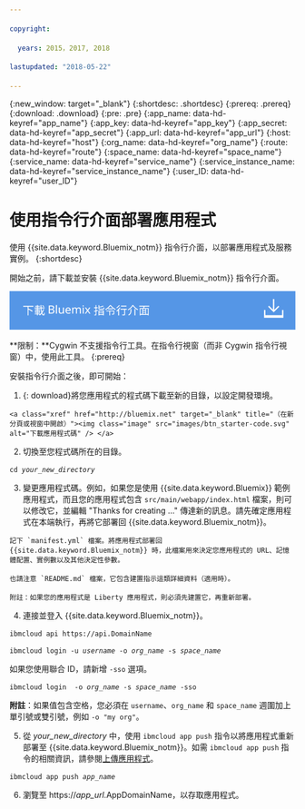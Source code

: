 ```yaml
---

copyright:

  years: 2015，2017, 2018

lastupdated: "2018-05-22"

---
```


{:new_window: target="_blank"}
{:shortdesc: .shortdesc}
{:prereq: .prereq}
{:download: .download}
{:pre: .pre}
{:app_name: data-hd-keyref="app_name"}
{:app_key: data-hd-keyref="app_key"}
{:app_secret: data-hd-keyref="app_secret"}
{:app_url: data-hd-keyref="app_url"}
{:host: data-hd-keyref="host"}
{:org_name: data-hd-keyref="org_name"}
{:route: data-hd-keyref="route"}
{:space_name: data-hd-keyref="space_name"}
{:service_name: data-hd-keyref="service_name"}
{:service_instance_name: data-hd-keyref="service_instance_name"}
{:user_ID: data-hd-keyref="user_ID"}

# 使用指令行介面部署應用程式

使用 {{site.data.keyword.Bluemix_notm}} 指令行介面，以部署應用程式及服務實例。
{:shortdesc}

開始之前，請下載並安裝 {{site.data.keyword.Bluemix_notm}} 指令行介面。

<p>
<a class="xref" href="https://clis.ng.bluemix.net" target="_blank" title="（在新分頁或視窗中開啟）"><img class="image" src="images/btn_bx_commandline.svg" alt="下載 IBM Cloud 指令行介面" /> </a>
</p>

**限制：**Cygwin 不支援指令行工具。在指令行視窗（而非 Cygwin 指令行視窗）中，使用此工具。
{:prereq}

安裝指令行介面之後，即可開始：

  1. {: download}將您應用程式的程式碼下載至新的目錄，以設定開發環境。

    <a class="xref" href="http://bluemix.net" target="_blank" title="（在新分頁或視窗中開啟）"><img class="image" src="images/btn_starter-code.svg" alt="下載應用程式碼" /> </a>

  2. 切換至您程式碼所在的目錄。

  <pre class="pre"><code class="hljs">cd <var class="keyword varname">your_new_directory</var></code></pre>

  3.  變更應用程式碼。例如，如果您是使用 {{site.data.keyword.Bluemix}} 範例應用程式，而且您的應用程式包含 `src/main/webapp/index.html` 檔案，則可以修改它，並編輯 "Thanks for creating ..." 傳達新的訊息。請先確定應用程式在本端執行，再將它部署回 {{site.data.keyword.Bluemix_notm}}。

    記下 `manifest.yml` 檔案。將應用程式部署回 {{site.data.keyword.Bluemix_notm}} 時，此檔案用來決定您應用程式的 URL、記憶體配置、實例數以及其他決定性參數。

    也請注意 `README.md` 檔案，它包含建置指示這類詳細資料（適用時）。

    附註：如果您的應用程式是 Liberty 應用程式，則必須先建置它，再重新部署。

  4. 連接並登入 {{site.data.keyword.Bluemix_notm}}。

  <pre class="pre"><code class="hljs">ibmcloud api https://api.<span class="keyword" data-hd-keyref="DomainName">DomainName</span></code></pre>

  <pre class="pre"><code class="hljs">ibmcloud login -u <var class="keyword varname" data-hd-keyref="user_ID">username</var> -o <var class="keyword varname" data-hd-keyref="org_name">org_name</var> -s <var class="keyword varname" data-hd-keyref="space_name">space_name</var></code></pre>

  如果您使用聯合 ID，請新增 `-sso` 選項。

  <pre class="pre"><code class="hljs">ibmcloud login  -o <var class="keyword varname" data-hd-keyref="org_name">org_name</var> -s <var class="keyword varname" data-hd-keyref="space_name">space_name</var> -sso</code></pre>

  **附註**：如果值包含空格，您必須在 `username`、`org_name` 和 `space_name` 週圍加上單引號或雙引號，例如 `-o "my org"`。

  5. 從 <var class="keyword varname">your_new_directory</var> 中，使用 `ibmcloud app push` 指令以將應用程式重新部署至 {{site.data.keyword.Bluemix_notm}}。如需 `ibmcloud app push` 指令的相關資訊，請參閱[上傳應用程式](/docs/starters/upload_app.html)。

  <pre class="pre"><code class="hljs">ibmcloud app push <var class="keyword varname" data-hd-keyref="app_name">app_name</var></code></pre>

  6. 瀏覽至 https://<var class="keyword varname" data-hd-keyref="app_url">app_url</var>.<span class="keyword" data-hd-keyref="APPDomain">AppDomainName</span>，以存取應用程式。
